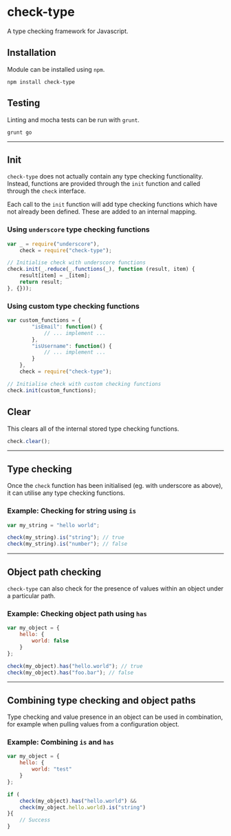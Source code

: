 # check-type

A type checking framework for Javascript.

## Installation

Module can be installed using `npm`.

```
npm install check-type
```

## Testing

Linting and mocha tests can be run with `grunt`.

```
grunt go
```

---

## Init

`check-type` does not actually contain any type checking functionality. Instead, functions are provided through the `init` function and called through the `check` interface.

Each call to the `init` function will add type checking functions which have not already been defined. These are added to an internal mapping.

### Using `underscore` type checking functions

```js
var _ = require("underscore"),
	check = require("check-type");

// Initialise check with underscore functions
check.init(_.reduce(_.functions(_), function (result, item) {
    result[item] = _[item];
    return result;
}, {}));
```

### Using custom type checking functions

```js
var custom_functions = {
		"isEmail": function() {
			// ... implement ...
		},
		"isUsername": function() {
			// ... implement ...
		}
	},
	check = require("check-type");

// Initialise check with custom checking functions
check.init(custom_functions);
```

## Clear

This clears all of the internal stored type checking functions.

```js
check.clear();
```


---

## Type checking

Once the `check` function has been initialised (eg. with underscore as above), it can utilise any type checking functions.

### Example: Checking for string using `is`

```js
var my_string = "hello world";

check(my_string).is("string"); // true
check(my_string).is("number"); // false
```

---

## Object path checking

`check-type` can also check for the presence of values within an object under a particular path.

### Example: Checking object path using `has`

```js
var my_object = {
	hello: {
		world: false
	}
};

check(my_object).has("hello.world"); // true
check(my_object).has("foo.bar"); // false
```

---

## Combining type checking and object paths

Type checking and value presence in an object can be used in combination, for example when pulling values from a configuration object.

### Example: Combining `is` and `has`

```js
var my_object = {
	hello: {
		world: "test"
	}
};

if (
	check(my_object).has("hello.world") &&
	check(my_object.hello.world).is("string")
}{
	// Success
}
```
